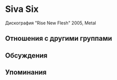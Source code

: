# Siva Six

Дискография
"Rise New Flesh" 2005, Metal

## Отношения с другими группами


## Обсуждения


## Упоминания

